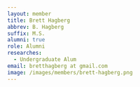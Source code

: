 ```yaml
---
layout: member
title: Brett Hagberg
abbrev: B. Hagberg
suffix: M.S.
alumni: true
role: Alumni
researches:
  - Undergraduate Alum
email: bretthagberg at gmail.com
image: /images/members/brett-hagberg.png
---
```

